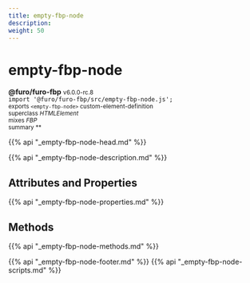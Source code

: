```yaml
---
title: empty-fbp-node
description: 
weight: 50
---
```


# empty-fbp-node
**@furo/furo-fbp** <small>v6.0.0-rc.8</small>
<br>`import '@furo/furo-fbp/src/empty-fbp-node.js';`<small>
<br>exports `<empty-fbp-node>` custom-element-definition
<br>superclass *HTMLElement*
<br> mixes *FBP*</small>
<br><small>summary **</small>

{{% api "_empty-fbp-node-head.md" %}}



{{% api "_empty-fbp-node-description.md" %}}


## Attributes and Properties
{{% api "_empty-fbp-node-properties.md" %}}




















## Methods
{{% api "_empty-fbp-node-methods.md" %}}






















{{% api "_empty-fbp-node-footer.md" %}}
{{% api "_empty-fbp-node-scripts.md" %}}
